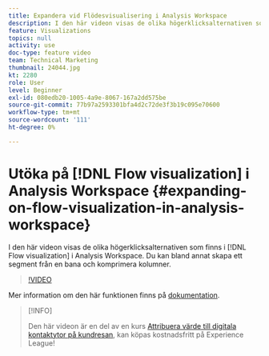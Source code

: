 ```yaml
---
title: Expandera vid Flödesvisualisering i Analysis Workspace
description: I den här videon visas de olika högerklicksalternativen som är tillgängliga i Flödesvisualiseringen i Analysis Workspace. Du kan bland annat skapa ett segment från en bana och komprimera kolumner.
feature: Visualizations
topics: null
activity: use
doc-type: feature video
team: Technical Marketing
thumbnail: 24044.jpg
kt: 2280
role: User
level: Beginner
exl-id: 080edb20-1005-4a9e-8067-167a2dd575be
source-git-commit: 77b97a2593301bfa4d2c72de3f3b19c095e70600
workflow-type: tm+mt
source-wordcount: '111'
ht-degree: 0%

---
```


# Utöka på [!DNL Flow visualization] i Analysis Workspace {#expanding-on-flow-visualization-in-analysis-workspace}

I den här videon visas de olika högerklicksalternativen som finns i [!DNL Flow visualization] i Analysis Workspace. Du kan bland annat skapa ett segment från en bana och komprimera kolumner.

>[!VIDEO](https://video.tv.adobe.com/v/24044/?quality=12)

Mer information om den här funktionen finns på [dokumentation](https://experienceleague.adobe.com/docs/analytics/analyze/analysis-workspace/visualizations/flow/flow.html?lang=en#analysis-workspace).

>[!INFO]
>
> Den här videon är en del av en kurs [Attribuera värde till digitala kontaktytor på kundresan](https://experienceleague.adobe.com/?recommended=Analytics-U-1-2020.2), kan köpas kostnadsfritt på Experience League!
